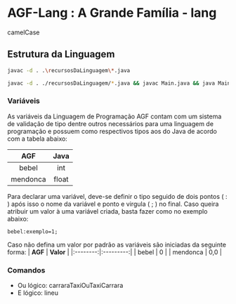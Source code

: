 # AGF-Lang : A Grande Família - lang #

camelCase

## Estrutura da Linguagem ##

```bash
javac -d . .\recursosDaLinguagem\*.java
```

```bash
javac -d . ./recursosDaLinguagem/*.java && javac Main.java && java Main
```

### Variáveis ###

As variáveis da Linguagem de Programação AGF contam com um sistema de validação de tipo dentre outros necessários para uma linguagem de programação e possuem como respectivos tipos aos do Java de acordo com a  tabela abaixo:

|  **AGF** | **Java** |
|:--------:|:--------:|
|   bebel  |    int   |
| mendonca |   float  |

Para declarar uma variável, deve-se definir o tipo seguido de dois pontos ( : ) após isso o nome da variável e ponto e virgula ( ; ) no final.
Caso queira atribuir um valor à uma variável criada, basta fazer como no exemplo abaixo:

```code
bebel:exemplo=1;
```

Caso não defina um valor por padrão as variáveis são iniciadas da seguinte forma:
|  **AGF** | **Valor** |
|:--------:|:---------:|
|   bebel  |     0     |
| mendonca |    0,0    |

### Comandos ###

- Ou lógico: carraraTaxiOuTaxiCarrara
- E lógico: lineu
